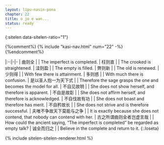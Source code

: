 ```yaml
---
layout: lipu-nasin-pona
chapter: 22
title: o jo e wan...
status: ready
---
```


{:sitelen data-sitelen-ratio="1"}

{%comment%}
{% include "kasi-nav.html" num="22" -%}
{%endcomment%}

|:-:|-|-
| 曲则全                     |  | The imperfect is completed.
| 枉则直                     |  | The crooked is straightened.
| 洼则盈                     |  | The empty is filled.
| 弊则新                     |  | The old is renewed.
| 少则得                     |  | With few there is attainment.
| 多则惑                     |  | With much there is confusion.
| 是以圣人抱<wbr/>一为天下式 |  | Therefore the sage grasps the one and becomes the model for all.
| 不自见<wbr/>故明           |  | She does not show herself, and therefore is apparent.
| 不自是<wbr/>故彰           |  | She does not affirm herself, and therefore is acknowledged.
| 不自伐<wbr/>故有功         |  | She does not boast and therefore has merit.
| 不自矜<wbr/>故长           |  | She does not strive and is therefore successful.
| 夫唯不争<wbr/>故天下莫<wbr/>能与之争 |  | It is exactly because she does not contend, that nobody can contend with her.
| 古之所谓<wbr/>曲则全者<wbr/>岂虚言哉 |  | How could the ancient saying, “The imperfect is completed” be regarded as empty talk?
| 诚全而归之                           |  | Believe in the complete and return to it.
{:.loseta}

{% include sitelen-sitelen-renderer.html %}
